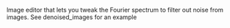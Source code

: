 Image editor that lets you tweak the Fourier spectrum to filter out noise from images. See denoised_images for an example
